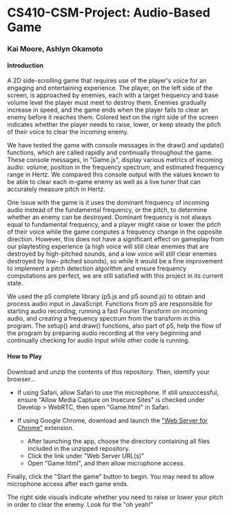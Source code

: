 # CS410-CSM-Project: Audio-Based Game
### Kai Moore, Ashlyn Okamoto

#### Introduction

A 2D side-scrolling game that requires use of the player's voice for an engaging and entertaining experience.
The player, on the left side of the screen, is approached by enemies, each with a target frequency
and base volume level the player must meet to destroy them. Enemies gradually increase in speed, and
the game ends when the player fails to clear an enemy before it reaches them. Colored text on the
right side of the screen indicates whether the player needs to raise, lower, or keep steady the pitch of
their voice to clear the incoming enemy.

We have tested the game with console messages in the draw() and update() functions, which are called
rapidly and continually throughout the game. These console messages, in "Game.js",
display various metrics of incoming audio: volume, position in the frequency spectrum, and estimated
frequency range in Hertz. We compared this console output with the values known to be able to clear
each in-game enemy as well as a live tuner that can accurately measure pitch in Hertz.

One issue with the game is it uses the dominant frequency of incoming audio instead of the fundamental
frequency, or the pitch, to determine whether an enemy can be destroyed. Dominant frequency is not
always equal to fundamental frequency, and a player might raise or lower the pitch of their voice
while the game computes a frequency change in the opposite direction. However, this does not have a
significant effect on gameplay from our playtesting experience (a high voice will still clear enemies
that are destroyed by high-pitched sounds, and a low voice will still clear enemies destroyed by low-
pitched sounds), so while it would be a fine improvement to implement a pitch detection algorithm and
ensure frequency computations are perfect, we are still satisfied with this project in its current state.

We used the p5 complete library (p5.js and p5.sound.js) to obtain and process audio input in JavaScript.
Functions from p5 are responsible for starting audio recording, running a fast Fourier Transform on
incoming audio, and creating a frequency spectrum from the transform in this program. The setup() and
draw() functions, also part of p5, help the flow of the program by preparing audio recording at the
very beginning and continually checking for audio input while other code is running.


#### How to Play
Download and unzip the contents of this repository. Then, identify your browser...
* If using Safari, allow Safari to use the microphone. If still unsuccessful, ensure "Allow Media Capture on Insecure Sites" is checked under Develop > WebRTC, then open "Game.html" in Safari.  
* If using Google Chrome, download and launch the ["Web Server for Chrome"](https://chrome.google.com/webstore/detail/web-server-for-chrome/ofhbbkphhbklhfoeikjpcbhemlocgigb/related?hl=en) extension.

   * After launching the app, choose the directory containing all files included in the unzipped repository.
   * Click the link under "Web Server URL(s)"
   * Open "Game.html", and then allow microphone access.
   
Finally, click the "Start the game" button to begin. You may need to allow microphone access after each game ends.

The right side visuals indicate whether you need to raise or lower your pitch in order to clear the enemy. Look for the "oh yeah!"
